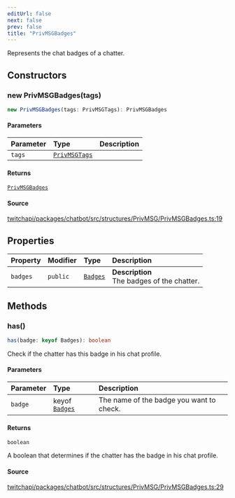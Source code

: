 ```yaml
---
editUrl: false
next: false
prev: false
title: "PrivMSGBadges"
---
```


Represents the chat badges of a chatter.

## Constructors

### new PrivMSGBadges(tags)

```ts
new PrivMSGBadges(tags: PrivMSGTags): PrivMSGBadges
```

#### Parameters

| Parameter | Type | Description |
| :------ | :------ | :------ |
| `tags` | [`PrivMSGTags`](../interfaces/PrivMSGTags.md) |  |

#### Returns

[`PrivMSGBadges`](PrivMSGBadges.md)

#### Source

[twitchapi/packages/chatbot/src/structures/PrivMSG/PrivMSGBadges.ts:19](https://github.com/pablornc/twitchapi//blob/b274026/packages/chatbot/src/structures/PrivMSG/PrivMSGBadges.ts#L19)

## Properties

| Property | Modifier | Type | Description |
| :------ | :------ | :------ | :------ |
| `badges` | `public` | [`Badges`](../interfaces/Badges.md) | **Description**<br />The badges of the chatter. |

## Methods

### has()

```ts
has(badge: keyof Badges): boolean
```

Check if the chatter has this badge in his chat profile.

#### Parameters

| Parameter | Type | Description |
| :------ | :------ | :------ |
| `badge` | keyof [`Badges`](../interfaces/Badges.md) | The name of the badge you want to check. |

#### Returns

`boolean`

A boolean that determines if the chatter has the badge in his chat profile.

#### Source

[twitchapi/packages/chatbot/src/structures/PrivMSG/PrivMSGBadges.ts:29](https://github.com/pablornc/twitchapi//blob/b274026/packages/chatbot/src/structures/PrivMSG/PrivMSGBadges.ts#L29)
